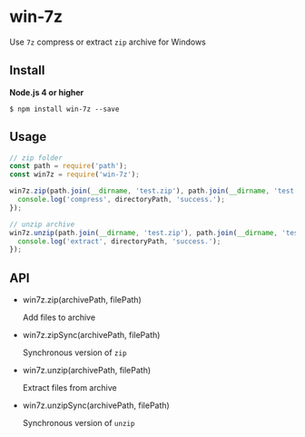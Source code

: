 # win-7z
Use `7z` compress or extract `zip` archive for Windows

## Install

**Node.js 4 or higher**

    $ npm install win-7z --save

## Usage

```js
// zip folder
const path = require('path');
const win7z = require('win-7z');

win7z.zip(path.join(__dirname, 'test.zip'), path.join(__dirname, 'test.js')).then(function(directoryPath) {
  console.log('compress', directoryPath, 'success.');
});

// unzip archive
win7z.unzip(path.join(__dirname, 'test.zip'), path.join(__dirname, 'test')).then(function(directoryPath) {
  console.log('extract', directoryPath, 'success.');
});
```

## API

- win7z.zip(archivePath, filePath)

  Add files to archive

- win7z.zipSync(archivePath, filePath)

  Synchronous version of `zip`

- win7z.unzip(archivePath, filePath)

  Extract files from archive

- win7z.unzipSync(archivePath, filePath)

  Synchronous version of `unzip`
